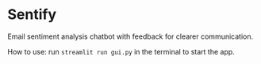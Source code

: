 # Sentify
Email sentiment analysis chatbot with feedback for clearer communication.

How to use:
run `streamlit run gui.py` in the terminal
to start the app.